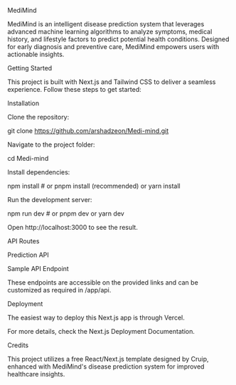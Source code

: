 MediMind

MediMind is an intelligent disease prediction system that leverages advanced machine learning algorithms to analyze symptoms, medical history, and lifestyle factors to predict potential health conditions. Designed for early diagnosis and preventive care, MediMind empowers users with actionable insights.

Getting Started

This project is built with Next.js and Tailwind CSS to deliver a seamless experience. Follow these steps to get started:

Installation

Clone the repository:

git clone https://github.com/arshadzeon/Medi-mind.git

Navigate to the project folder:

cd Medi-mind

Install dependencies:

npm install  # or pnpm install (recommended) or yarn install

Run the development server:

npm run dev  # or pnpm dev or yarn dev

Open http://localhost:3000 to see the result.

API Routes

Prediction API

Sample API Endpoint

These endpoints are accessible on the provided links and can be customized as required in /app/api.

Deployment

The easiest way to deploy this Next.js app is through Vercel.

For more details, check the Next.js Deployment Documentation.

Credits

This project utilizes a free React/Next.js template designed by Cruip, enhanced with MediMind's disease prediction system for improved healthcare insights.